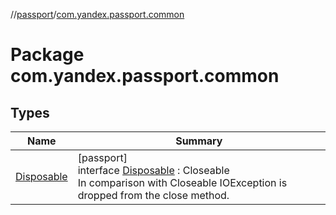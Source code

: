 //[passport](../../index.md)/[com.yandex.passport.common](index.md)

# Package com.yandex.passport.common

## Types

| Name | Summary |
|---|---|
| [Disposable](-disposable/index.md) | [passport]<br>interface [Disposable](-disposable/index.md) : Closeable<br>In comparison with Closeable IOException is dropped from the close method. |
